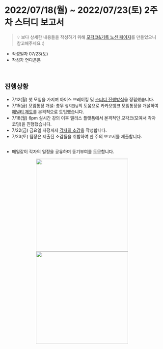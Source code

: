 # 2022/07/18(월) ~ 2022/07/23(토) 2주차 스터디 보고서
> 💡 보다 상세한 내용들을 작성하기 위해 [모각코&기록 노션 페이지](https://www.notion.so/junilee/c1d1dd36c60649d7ba26e44188c5a61c)를 만들었으니 참고해주세요 :) 
- 작성일자 07/23(토)
- 작성자 연다은봄      

<br/>

## 진행상황
- 7/12(월) 첫 모임을 가지며 아이스 브레이킹 및 [스터디 진행방식](https://www.notion.so/junilee/5d06b53c61804df991d70cac98eb4d30)을 정립했습니다.
- 7/15(금) 모임통장 개설: 총무 `임지원님`의 도움으로 카카오뱅크 모임통장을 개설하여 [패널티 제도](https://www.notion.so/junilee/5d06b53c61804df991d70cac98eb4d30#04bee75016254997854d790b6febb65d)를 본격적으로 도입했습니다.
- 7/18(월) 6pm 실시간 강의 이후 엘리스 플랫폼에서 본격적인 모각코(모여서 각자 코딩)을 진행했습니다.
- 7/22(금) 금요일 자정까지 [각자의 소감](https://www.notion.so/junilee/2-28a4fded9be44c6ba36eb74d355ce55e)을 작성합니다.
- 7/23(토) 팀장은 제출된 소감들을 취합하여 한 주의 보고서를 제출합니다.
  
## 
- 매일같이 각자의 일정을 공유하며 동기부여를 도모합니다.
<div align=center>
    <img src="https://user-images.githubusercontent.com/85475577/180468189-cc45e25c-bf96-4fd3-8beb-a64fc00a1813.png" width="300"/>
</div>
<div align=center>
    <img src="https://user-images.githubusercontent.com/85475577/180468195-49d4f023-be9c-42cc-9beb-ecf3db61b2ac.png" width="300"/>
</div>
  
